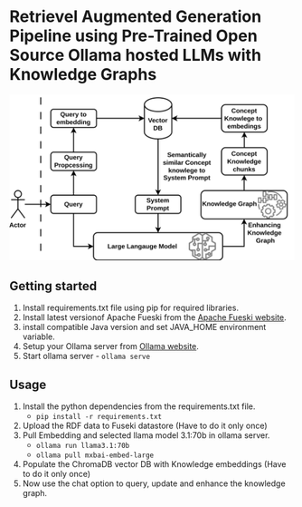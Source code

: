 # Retrievel Augmented Generation Pipeline using Pre-Trained Open Source Ollama hosted LLMs with Knowledge Graphs

![Alt text](kgRAG.svg)

## Getting started

1. Install requirements.txt file using pip for required libraries.
2. Install latest versionof Apache Fueski from the [Apache Fueski website](https://jena.apache.org/download/).
3. install compatible Java version and set JAVA_HOME environment variable.
4. Setup your Ollama server from [Ollama website](https://ollama.com/).
5. Start ollama server - `ollama serve`

## Usage

1. Install the python dependencies from the requirements.txt file.
    - `pip install -r requirements.txt`
2. Upload the RDF data to Fuseki datastore (Have to do it only once)
3. Pull Embedding and selected llama model 3.1:70b in ollama server.
    - `ollama run llama3.1:70b`
    - `ollama pull mxbai-embed-large`
4. Populate the ChromaDB vector DB with Knowledge embeddings (Have to do it only once)
5. Now use the chat option to query, update and enhance the knowledge graph.
